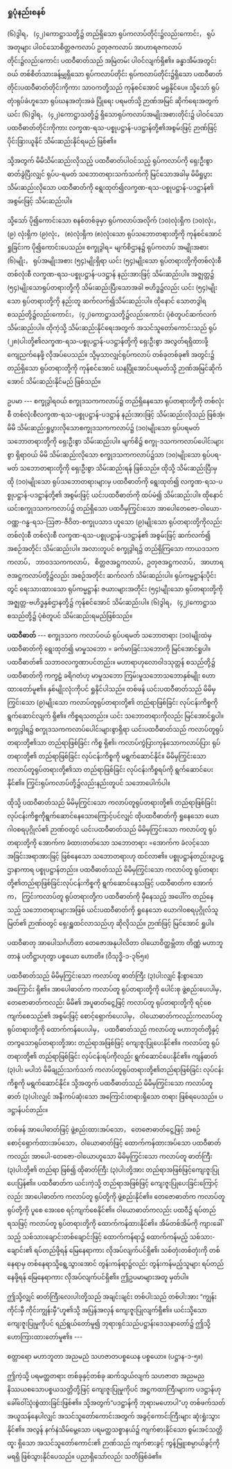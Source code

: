 ### ရှုပုံနည်းစနစ်

(၆)ဒွါရ， (၄၂)ကောဋ္ဌာသတို့၌ တည်ရှိသော ရုပ်ကလာပ်တိုင်း၌လည်းကောင်း， ရုပ်အတုများ ပါဝင်သောစိတ္တဇကလာပ် ဥတုဇကလာပ် အာဟာရဇကလာပ်တိုင်း၌လည်းကောင်း ပထဝီဓာတ်သည် အမြဲတမ်း ပါဝင်လျက်ရှိ၏။ 
ခန္ဓာအိမ်အတွင်းဝယ် တစ်စိတ်သားခန့်မျှရှိသော ရုပ်ကလာပ်တိုင်း ရုပ်ကလာပ်တိုင်း၌ရှိသော ပထဝီဓာတ်တိုင်းပထဝီဓာတ်တိုင်းကိုကား သာ၀ကတို့သည် ကုန်စင်အောင် မရှုနိုင်ပေ။ 
သို့သော် ရုပ်တုံးရုပ်ခဲဟူသော ရုပ်ဃနအတုံးအခဲ ပြိုရေး ပရမတ်သို့ ဉာဏ်အမြင် ဆိုက်ရေးအတွက် ယင်း (၆)ဒွါရ， (၄၂)ကောဋ္ဌာသတို့၌ ရှိသောရုပ်ကလာပ်အမျိုးအစားတိုင်း၌ ပါဝင်သော ပထဝီဓာတ်တိုင်းကိုကား လက္ခဏ-ရသ-ပစ္စုပဋ္ဌာန်-ပဒဋ္ဌာန်တို့၏အစွမ်းဖြင့် ဉာဏ်ဖြင့် ပိုင်းခြားယူနိုင် သိမ်းဆည်းနိုင်ရမည် ဖြစ်၏။

သို့အတွက် မိမိသိမ်းဆည်းလိုသည့် ပထဝီဓာတ်ပါဝင်သည့် ရုပ်ကလာပ်ကို ရှေးဦးစွာ ဓာတ်ခွဲပြီးလျှင် ရုပ်ပ-ရမတ် သဘောတရားသက်သက်ကို မြင်သောအခါမှ မိမိရှုပွား သိမ်းဆည်းလိုသော ပထဝီဓာတ်ကို ရွေးထုတ်၍လက္ခဏ-ရသ-ပစ္စုပဋ္ဌာန်-ပဒဋ္ဌာန်၏ အစွမ်းဖြင့် သိမ်းဆည်းပါ။

သို့သော် ပို၍ကောင်းသော စနစ်တစ်ခုမှာ ရုပ်ကလာပ်အလိုက် (၁၀)လုံးရှိက (၁၀)လုံး， (၉) လုံးရှိက (၉)လုံး， (၈)လုံးရှိက (၈)လုံးသော ရုပ်သဘောတရားတို့ကို ကုန်စင်အောင် ရှုခြင်းက ပို၍ကောင်းပေသည်။ 
စက္ခုဒွါရ= မျက်စိဌာန၌ ရုပ်ကလာပ် အမျိုးအစား (၆)မျိုး， ရုပ်အမျိုးအစား (၅၄)မျိုးရှိရာ ယင်း (၅၄)မျိုးသော ရုပ်တရားတို့ကိုတစ်လုံးစီ တစ်လုံးစီ လက္ခဏ-ရသ-ပစ္စုပဋ္ဌာန်-ပဒဋ္ဌာန် နည်းအားဖြင့် သိမ်းဆည်းပါ။ 
အဇ္ဈတ္တ၌ (၅၄)မျိုးသောရုပ်တရားတို့ကို သိမ်းဆည်းပြီးသောအခါ ဗဟိဒ္ဓ၌လည်း ယင်း (၅၄)မျိုးသော ရုပ်တရားတို့ကို နည်းတူ ဆက်လက်၍သိမ်းဆည်းပါ။ 
ထိုနောင် သောတဒွါရ စသည်တို့၌လည်းကောင်း， (၄၂)ကောဋ္ဌာသတို့၌လည်းကောင်း ပုံစံတူပင်ဆက်လက်သိမ်းဆည်းပါ။ 
ထိုကဲ့သို့ သိမ်းဆည်းနိုင်ရေးအတွက် အသင်သူတော်ကောင်းသည် ရုပ် (၂၈)ပါးတို့၏လက္ခဏ-ရသ-ပစ္စုပဋ္ဌာန်-ပဒဋ္ဌာန်တို့ကို ရှေးဦးစွာ အလွတ်ရရှိထားဖို့ ကျေညက်နေဖို့ လိုအပ်ပေသည်။ 
သို့မှသာလျှင်ရုပ်ကလာပ် တစ်ခုတစ်ခု၏ အတွင်း၌ တည်ရှိသော ရုပ်တရားတို့ကို ကုန်စင်အောင် ဃနပြိုအောင်ပရမတ်သို့ ဉာဏ်အမြင်ဆိုက်အောင် သိမ်းဆည်းနိုင်မည် ဖြစ်သည်။

ဥပမာ --- စက္ခုဒွါရဝယ် စက္ခုဒသကကလာပ်၌ တည်ရှိနေသော ရုပ်တရားတို့ကို တစ်လုံးစီ တစ်လုံးစီလက္ခဏ-ရသ-ပစ္စုပဋ္ဌာန်-ပဒဋ္ဌာန် နည်းအားဖြင့် သိမ်းဆည်းလိုသည် ဖြစ်အံ့၊ မိမိ သိမ်းဆည်းရှုပွားလိုသောစက္ခုဒသကကလာပ်၌ (၁၀)မျိုးသော ရုပ်ပရမတ် သဘောတရားတို့ကို ရှေးဦးစွာ သိမ်းဆည်းပါ။ 
မျက်စိ၌ စက္ခု-ဒသကကလာပ်ပေါင်းများစွာ ရှိရာဝယ် မိမိ သိမ်းဆည်းလိုသော စက္ခုဒသကကလာပ်၌သာ (၁၀)မျိုးသော ရုပ်ပရ-မတ် သဘောတရားတို့ကို ရှေးဦးစွာ သိမ်းဆည်းရန် ဖြစ်သည်။ 
ထိုသို့ သိမ်းဆည်းပြီးမှ ထို (၁၀)မျိုးသော ရုပ်သဘောတရားများမှ ပထဝီဓာတ်ကို ရွေးထုတ်၍ လက္ခဏ-ရသ-ပစ္စုပဋ္ဌာန်-ပဒဋ္ဌာန်တို့၏ အစွမ်းဖြင့် ယင်းပထဝီဓာတ်ကို ထပ်မံ၍ သိမ်းဆည်းပါ။ 
ထိုနောင် ယင်းစက္ခုဒသကကလာပ်၌ တည်ရှိသော ပထဝီမှကြွင်းသော အာပေါတေဇော-ဝါယော-ဝဏ္ဏ-ဂန္ဓ-ရသ-ဩဇာ-ဇီဝိတ-စက္ခုပသာဒ ဟူသော (၉)မျိုးသော ရုပ်တရားတို့ကိုလည်း တစ်လုံးစီ တစ်လုံးစီ လက္ခဏ-ရသ-ပစ္စုပဋ္ဌာန်-ပဒဋ္ဌာန်၏ အစွမ်းဖြင့် ဆက်လက်၍ အစဉ်အတိုင်း သိမ်းဆည်းပါ။
အလားတူပင် စက္ခုဒွါရ၌ တည်ရှိကြသော ကာယဒသကကလာပ်， ဘာ၀ဒသကကလာပ်， စိတ္တဇအဋ္ဌကလာပ်，ဥတုဇအဋ္ဌကလာပ်， အာဟာရဇအဋ္ဌကလာပ်တို့၌လည်း အစဉ်အတိုင်း ဆက်လက် သိမ်းဆည်းပါ။ 
ရုပ်ကမ္မဋ္ဌာန်းပိုင်းတွင် ရေးသားထားသော ရုပ်ကမ္မဋ္ဌာန်း ဇယားများအတိုင်း (၅၄)မျိုးသော ရုပ်တရားတို့ကို အဇ္ဈတ္တ-ဗဟိဒ္ဓနှစ်ဌာနတို့၌ ကုန်စင်အောင် သိမ်းဆည်းပါ။
 (၆)ဒွါရ， (၄၂)ကောဋ္ဌာသ စသည်တို့၌ ပုံစံတူပင် သိမ်းဆည်းရမည်ဖြစ်သည်။

**ပထဝီဓာတ်** --- စက္ခုဒသက ကလာပ်ဝယ် ရုပ်ပရမတ် သဘောတရား (၁၀)မျိုးထဲမှ ပထဝီဓာတ်ကို ရွေးထုတ်၍ မာမှုသဘော = ခက်မာခြင်းသဘောကို မြင်အောင်ရှုပါ။ 
ပထဝီဓာတ်၏ သဘာ၀လက္ခဏာပင်တည်း။
မဟာရာဟုလောဝါဒသုတ္တန် စသည်တို့၌ ပထဝီဓာတ်ကို ကက္ခဠံ ခရိဂတံဟု မာမှုသဘော ကြမ်းမှုသဘောသဘောနှစ်မျိုး ဟောထားတော်မူ၏။ 
နှစ်မျိုးလုံးကိုပင် ရှုနိုင်ပါသည်။ 
တစ်ဖန် ယင်းပထဝီဓာတ်သည် မိမိမှကြွင်းသော (၉)မျိုးသော ကလာပ်တူရုပ်တရားတို့၏ တည်ရာဖြစ်ခြင်း လုပ်ငန်းကိစ္စကို ရွက်ဆောင်လျက် ရှိ၏။ ကိစ္စရသတည်း။ 
ယင်း သဘောတရားကိုလည်း မြင်အောင်ရှုပါ။ 
စက္ခုဒွါရ၌ စက္ခုဒသကကလာပ်ပေါင်းများစွာရှိရာ ယင်းပထဝီဓာတ်သည် ကလာပ်တူရုပ်တရားတို့၏သာ တည်ရာဖြစ်ခြင်း ကိစ္စ ရှိ၏၊ ကလာပ်ကွဲပြားကုန်သောကလာပ်ပြား ရုပ်တရားတို့၏ တည်ရာဖြစ်ခြင်း လုပ်ငန်းကိစ္စကို မရွက်ဆောင်နိုင်။ 
မိမိမှကြွင်းသော ကလာပ်တူရုပ်တရားတို့၏သာ တည်ရာဖြစ်ခြင်း လုပ်ငန်းကိစ္စရပ်ကို ရွက်ဆောင်ပေးနိုင်၏။ 
ကြွင်းရုပ်ကလာပ်တို့၌လည်းနည်းတူပင် သဘောပေါက်ပါ။

ထိုသို့ ပထဝီဓာတ်သည် မိမိမှကြွင်းသော ကလာပ်တူရုပ်တရားတို့၏ တည်ရာဖြစ်ခြင်း လုပ်ငန်းကိစ္စကိုရွက်ဆောင်နေသောကြောင့်ပင်လျှင် ထိုပထဝီဓာတ်ကို ရှုနေသော ယောဂါ၀စရပုဂ္ဂိုလ်၏ ဉာဏ်၀တွင် ယင်းပထဝီဓာတ်သည် မိမိမှကြွင်းသော ကလာပ်တူ ရုပ်တရားတို့ကို အောက်က ခံထားတတ်သော သဘောတရား =အောက်က ခံလင့်သော အခြင်းအရာအားဖြင့် ဖြစ်နေသော သဘောတရားဟု ထင်လာ၏။ 
ပစ္စုပဋ္ဌာန်တည်း။ဥပဋ္ဌာနာကာရ ပစ္စုပဋ္ဌာန်တည်း။ 
ပထဝီဓာတ်သည် မိမိမှကြွင်းသော ကလာပ်တူ ရုပ်တရားတို့၏တည်ရာဖြစ်ခြင်းလုပ်ငန်းကိစ္စကို ရွက်ဆောင်နေသဖြင့် ပထဝီဓာတ်က အောက်က， ကြွင်းကလာပ်တူ ရုပ်တရားတို့က ပထဝီဓာတ်ကို မှီနေသည့် အပေါ်က တည်နေသည့် သဘောတရားများအဖြစ် ယင်းပထဝီဓာတ်ကို ရှုနေသော ယောဂါ၀စရပုဂ္ဂိုလ်သူမြတ်၏ ဉာဏ်၀တွင် ရှေးရှူထင်လာသည်ဟု ဆိုလိုသည်။ 
ဉာဏ်ဖြင့် မြင်အောင် ရှုပါ။

ပထဝီဓာတု အာပေါသင်္ဂဟိတာ တေဇောအနုပါလိတာ ဝါယောဝိတ္ထမ္ဘိတာ တိဏ္ဏံ မဟာဘူတာနံ ပတိဋ္ဌာဟုတွာ ပစ္စယော ဟောတိ။ 
(ဝိသုဒ္ဓိ-၁-၃၆၅။)

ပထဝီဓာတ်သည် မိမိမှကြွင်းသော ကလာပ်တူ ဓာတ်ကြီး (၃)ပါးလျှင် နီးစွာသော အကြောင်း ရှိ၏။ 
အာပေါဓာတ်က ကလာပ်တူ ရုပ်တရားတို့ကို ပေါင်းစု ဖွဲ့စည်းပေးပါမှ， တေဇောဓာတ်ကလည်း မိမိ၏ အပူဓာတ်ငွေ့ဖြင့် ကလာပ်တူ ရုပ်တရားတို့ကို ရင့်စေ ကျက်စေသည်၏ အစွမ်းဖြင့် စောင့်ရှောက်ပေးပါမှ， ဝါယောဓာတ်ကလည်းကလာပ်တူ ရုပ်တရားတို့ကို ထောက်ကန်ပေးပါမှ， ပထဝီဓာတ်သည် ကလာပ်တူ မဟာဘုတ်တို့နှင့် တကွသောရုပ်တရားတို့အား တည်ရာအဖြစ်ဖြင့် ကျေးဇူးပြုပေးနိုင်၏။ 
ကလာပ်တူ ရုပ်တရားတို့၏ တည်ရာဖြစ်ခြင်း လုပ်ငန်းရပ်ကိုလည်း ရွက်ဆောင်ပေးနိုင်၏။ 
ကျန်ဓာတ် (၃)ပါး မပါဘဲ မိမိချည်းသက်သက် ကလာပ်တူရုပ်တရားတို့၏တည်ရာဖြစ်ခြင်း လုပ်ငန်းကိစ္စကို မရွက်ဆောင်နိုင်။ 
သို့အတွက် ပထဝီဓာတ်သည် မိမိမှကြွင်းသော ကလာပ်တူဓာတ် (၃)ပါးလျှင် အနီးကပ်ဆုံးသော အကြောင်းတရားရှိသော တရား ဖြစ်ရပေသည်။ 
ပဒဋ္ဌာန်ပင်တည်း။

တစ်ဖန် အာပေါဓာတ်ဖြင့် ဖွဲ့စည်းထားအပ်သော， တေဇောဓာတ်ငွေ့ဖြင့် အစဉ်စောင့်ရှောက်ထားအပ်သော，ဝါယောဓာတ်ဖြင့် ထောက်ကန်ထားအပ်သော ပထဝီဓာတ်ကလည်း အာပေါ-တေဇော-ဝါယောဟူသော မိမိမှကြွင်းသော ကလာပ်တူ ဓာတ်ကြီး (၃)ပါးတို့၏ တည်ရာ ဖြစ်၍ ထိုဓာတ်ကြီး (၃)ပါးတို့အား တည်ရာအဖြစ်ဖြင့်ကျေးဇူးပြုပေးပြန်၏။ 
ပထဝီဓာတ်က ယင်းကဲ့သို့ တည်ရာအဖြစ်ဖြင့် ကျေးဇူးပြုပေးခြင်းကြောင့်လည်း အာပေါဓာတ်က ကလာပ်တူ ရုပ်တို့ကို ဖွဲ့စည်းနိုင်၏။ 
တေဇောဓာတ်က ကလာပ်တူ ရုပ်တို့ကို ပူစေ အေးစေ ရင့်ကျက်စေနိုင်၏။ 
ဝါယောဓာတ်ကလည်း ပထဝီ၌ ရပ်တည်ရသဖြင့် ကလာပ်တူ ရုပ်တရားတို့ကို ထောက်ကန်ထားနိုင်၏။
အိမ်တစ်အိမ်ကို ကျားခေါ်သည့် သစ်သားချောင်းတစ်ချောင်းဖြင့် ထောက်ကန်ရာ၌ ထောက်ကန်မည့် သစ်သား-ချောင်း၏ ရပ်တည်ဖို့ရန် မြေနေရာကား လိုအပ်လျက်ပင်ရှိ၏၊ သစ်တုံးတစ်တုံးကို တစ်နေရာမှ တစ်နေရာသို့ရွေ့သွားအောင် တွန်းကန်ရာ၌လည်း တွန်းကန်မည့်သူများ ရပ်တည်နေဖို့ရန် မြေနေရာကား လိုအပ်လျက်ပင်ရှိ၏။ 
ဤဥပမာများအတူ မှတ်ပါ။

ဤသို့လျှင် ဓာတ်ကြီးလေးပါးတို့သည် အချင်းချင်း တစ်ပါးသည် တစ်ပါးအား “ကျွန်းကိုင်းမှီ ကိုင်းကျွန်းမှီ”ဟူ၏သို့ အပြန်အလှန် ကျေးဇူးပြုလျက်ရှိ၏။ 
ယင်းသို့သော ကျေးဇူးပြုမှုကိုပင် ရည်ရွယ်တော်မူ၍ ဘုရားရှင်သည်ပဋ္ဌာန်းဒေသနာတော်၌ ဤသို့ ဟောကြားထားတော်မူ၏။ ---

စတ္တာရော မဟာဘူတာ အညမညံ သဟဇာတပစ္စယေန ပစ္စယော။
 (ပဋ္ဌာန-၁-၅။)

ဤကဲ့သို့ ပရမတ္ထတရား တစ်ခုနှင့်တစ်ခု ဆက်သွယ်လျက် သဟဇာတ အညမည နိဿယစသောပစ္စယသတ္တိတို့ဖြင့် ကျေးဇူးပြုမှုကိုပင် အဋ္ဌကထာကြီးများက ပဒဋ္ဌာန်ဟု ခေါ်ဝေါ်သုံးစွဲထားခြင်းဖြစ်၏။
သို့အတွက်“ပဒဋ္ဌာန်ကို ဘုရားမဟောပါ”ဟု တစ်ဖက်သတ် အယူသန်နေပါလျှင် အသင်သူတော်ကောင်းအတွက် အခွင့်ကောင်းကြီးများ ဆုံးရှုံးသွားနိုင်၏။ 
အလွန် နက်နဲသိမ်မွေ့သော ပရမတ္ထသစ္စာနယ်၌ ကျက်စားနိုင်သော စွမ်းအင်သတ္တိထူး ရှိသော အသင်သူတော်ကောင်း၏ ဉာဏ်သည် ကျက်စားခွင့် ကွန့်မြူးစမ္ပာယ်ခွင့်ကို မရရှိ ဖြစ်သွားနိုင်ပေသည်။ 
ပညာရှိသော်လည်း သတိဖြစ်ခဲ၏။